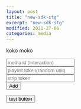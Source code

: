 ```yaml
---
layout: post
title: "new-sdk-stg"
excerpt: "new-sdk-stg"
modified: 2021-27-06
categories: media
---
```

koko moko
<script>
	const url = window.location.href;       
	const urlSplit = url.split( "?" );       
	const obj = { Title : "Apester debug", Url: urlSplit[0] + "?__APESTER_DEBUG__=true" };       
	history.pushState(obj, obj.Title, obj.Url);
</script>
<script async src="https://sdk.stg.apester.com/core.min.js"></script>
  <input 
	type="text" 
       	id="mediaId"
 	placeholder="media id (interaction)"
	/><br />
	<input 
	type="text" 
       	id="interactionToken"
 	placeholder="playlist token(random unit)"
	/><br />
	<input 
	type="text" 
       	id="stripToken"
 	placeholder="strip token"
	/><br />
<button id="subbut" type="button">Add</button>

<button id="almog" type="button">test button</button>
 <script>
  document.getElementById("almog").addEventListener("click", function(e) {
	  console.log('almog!!')
});
</script>

<div id="ape-content">
<div class="apester-media" data-media-id="60d46a70ec0f860025610feb" height="350"></div>
</div>

<script>
  document.getElementById("subbut").addEventListener("click", function(e) {
	console.log('add subbut');
  	var mediaIdInput = document.getElementById('mediaId');
	var mediaId = mediaIdInput.value.trim();
	var interactionTokenInput = document.getElementById('interactionToken');
	var interactionToken = interactionTokenInput.value.trim();
	var stripTokenInput = document.getElementById('stripToken');
	var stripToken = stripTokenInput.value.trim();
	var apeContent = document.getElementById("ape-content");
  	if(stripToken) {
 	   apeContent.innerHTML += `<div
 	   class="apester-strip apester-element"
 	   is-mobile-only="false"
 	   data-fast-strip="false"
 	   strip-background="rgba(249,249,249,100)"
 	   data-channel-tokens=${stripToken}
 	   header-font-size="80"
 	   header-font-family="BebasNeue"
 	   header-font-weight="700"
 	   item-text-color="black"
 	   header-font-color="rgba(204,0,51,0.2)"
 	   header-ltr="true"
 	   item-shape="square"
 	   item-has-shadow="false"
 	   item-size="small"
 	   header-text="what are you looking?"
 	   ></div>`;
 	 }
 	 if(mediaId) {
	  apeContent.innerHTML += `<div style="margin-top: 30px" 	class="apester-media"data-media-id="${mediaId}" 	height="512"></div>`;
 	 }
 	 if (interactionToken) {
 	   apeContent.innerHTML += `<interaction data-token="${interactionToken}" data-context="true" data-tags=""data-fallback="false"></interaction>`
 	 }
 	 window.APESTER.reload();
  });
</script>